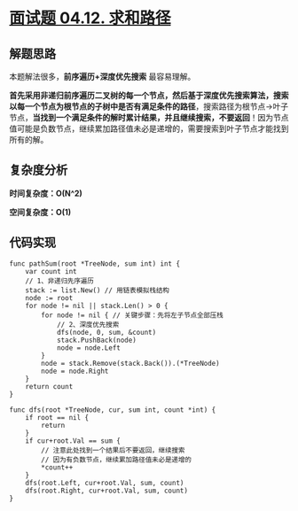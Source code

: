 # [面试题 04.12. 求和路径](https://leetcode-cn.com/problems/paths-with-sum-lcci/)

## 解题思路

本题解法很多，**前序遍历+深度优先搜索** 最容易理解。

**首先采用非递归前序遍历二叉树的每一个节点，然后基于深度优先搜索算法，搜索以每一个节点为根节点的子树中是否有满足条件的路径**，搜索路径为根节点->叶子节点，**当找到一个满足条件的解时累计结果，并且继续搜索，不要返回**！因为节点值可能是负数节点，继续累加路径值未必是递增的，需要搜索到叶子节点才能找到所有的解。

## 复杂度分析

**时间复杂度：O(N^2)**

**空间复杂度：O(1)** 

## 代码实现

```golang
func pathSum(root *TreeNode, sum int) int {
	var count int
	// 1、非递归先序遍历
	stack := list.New() // 用链表模拟栈结构
	node := root
	for node != nil || stack.Len() > 0 {
		for node != nil { // 关键步骤：先将左子节点全部压栈
			// 2、深度优先搜索
			dfs(node, 0, sum, &count)
			stack.PushBack(node)
			node = node.Left
		}
		node = stack.Remove(stack.Back()).(*TreeNode)
		node = node.Right
	}
	return count
}

func dfs(root *TreeNode, cur, sum int, count *int) {
	if root == nil {
		return
	}
	if cur+root.Val == sum {
		// 注意此处找到一个结果后不要返回，继续搜索
		// 因为有负数节点，继续累加路径值未必是递增的
		*count++
	}
	dfs(root.Left, cur+root.Val, sum, count)
	dfs(root.Right, cur+root.Val, sum, count)
}
```